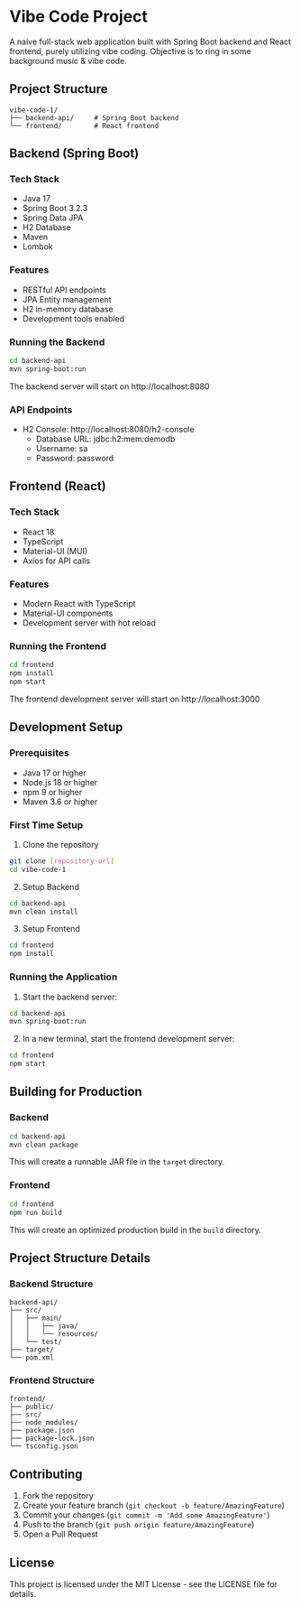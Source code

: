 # Vibe Code Project

A naive full-stack web application built with Spring Boot backend and React frontend, purely utilizing vibe coding. Objective is to ring in some background music & vibe code. 

## Project Structure

```
vibe-code-1/
├── backend-api/     # Spring Boot backend
└── frontend/        # React frontend
```

## Backend (Spring Boot)

### Tech Stack
- Java 17
- Spring Boot 3.2.3
- Spring Data JPA
- H2 Database
- Maven
- Lombok

### Features
- RESTful API endpoints
- JPA Entity management
- H2 in-memory database
- Development tools enabled

### Running the Backend
```bash
cd backend-api
mvn spring-boot:run
```
The backend server will start on http://localhost:8080

### API Endpoints
- H2 Console: http://localhost:8080/h2-console
  - Database URL: jdbc:h2:mem:demodb
  - Username: sa
  - Password: password

## Frontend (React)

### Tech Stack
- React 18
- TypeScript
- Material-UI (MUI)
- Axios for API calls

### Features
- Modern React with TypeScript
- Material-UI components
- Development server with hot reload

### Running the Frontend
```bash
cd frontend
npm install
npm start
```
The frontend development server will start on http://localhost:3000

## Development Setup

### Prerequisites
- Java 17 or higher
- Node.js 18 or higher
- npm 9 or higher
- Maven 3.6 or higher

### First Time Setup
1. Clone the repository
```bash
git clone [repository-url]
cd vibe-code-1
```

2. Setup Backend
```bash
cd backend-api
mvn clean install
```

3. Setup Frontend
```bash
cd frontend
npm install
```

### Running the Application
1. Start the backend server:
```bash
cd backend-api
mvn spring-boot:run
```

2. In a new terminal, start the frontend development server:
```bash
cd frontend
npm start
```

## Building for Production

### Backend
```bash
cd backend-api
mvn clean package
```
This will create a runnable JAR file in the `target` directory.

### Frontend
```bash
cd frontend
npm run build
```
This will create an optimized production build in the `build` directory.

## Project Structure Details

### Backend Structure
```
backend-api/
├── src/
│   ├── main/
│   │   ├── java/
│   │   └── resources/
│   └── test/
├── target/
└── pom.xml
```

### Frontend Structure
```
frontend/
├── public/
├── src/
├── node_modules/
├── package.json
├── package-lock.json
└── tsconfig.json
```

## Contributing
1. Fork the repository
2. Create your feature branch (`git checkout -b feature/AmazingFeature`)
3. Commit your changes (`git commit -m 'Add some AmazingFeature'`)
4. Push to the branch (`git push origin feature/AmazingFeature`)
5. Open a Pull Request

## License
This project is licensed under the MIT License - see the LICENSE file for details. 
